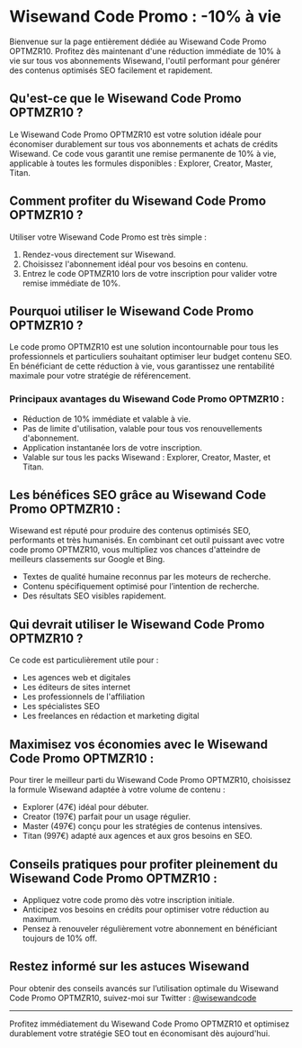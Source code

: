 # Wisewand Code Promo : -10% à vie

Bienvenue sur la page entièrement dédiée au Wisewand Code Promo OPTMZR10. Profitez dès maintenant d'une réduction immédiate de 10% à vie sur tous vos abonnements Wisewand, l'outil performant pour générer des contenus optimisés SEO facilement et rapidement.

## Qu'est-ce que le Wisewand Code Promo OPTMZR10 ?

Le Wisewand Code Promo OPTMZR10 est votre solution idéale pour économiser durablement sur tous vos abonnements et achats de crédits Wisewand. Ce code vous garantit une remise permanente de 10% à vie, applicable à toutes les formules disponibles : Explorer, Creator, Master, Titan.

## Comment profiter du Wisewand Code Promo OPTMZR10 ?

Utiliser votre Wisewand Code Promo est très simple :

1. Rendez-vous directement sur Wisewand.
2. Choisissez l'abonnement idéal pour vos besoins en contenu.
3. Entrez le code OPTMZR10 lors de votre inscription pour valider votre remise immédiate de 10%.

## Pourquoi utiliser le Wisewand Code Promo OPTMZR10 ?

Le code promo OPTMZR10 est une solution incontournable pour tous les professionnels et particuliers souhaitant optimiser leur budget contenu SEO. En bénéficiant de cette réduction à vie, vous garantissez une rentabilité maximale pour votre stratégie de référencement.

### Principaux avantages du Wisewand Code Promo OPTMZR10 :

- Réduction de 10% immédiate et valable à vie.
- Pas de limite d'utilisation, valable pour tous vos renouvellements d'abonnement.
- Application instantanée lors de votre inscription.
- Valable sur tous les packs Wisewand : Explorer, Creator, Master, et Titan.

## Les bénéfices SEO grâce au Wisewand Code Promo OPTMZR10 :

Wisewand est réputé pour produire des contenus optimisés SEO, performants et très humanisés. En combinant cet outil puissant avec votre code promo OPTMZR10, vous multipliez vos chances d'atteindre de meilleurs classements sur Google et Bing.

- Textes de qualité humaine reconnus par les moteurs de recherche.
- Contenu spécifiquement optimisé pour l’intention de recherche.
- Des résultats SEO visibles rapidement.

## Qui devrait utiliser le Wisewand Code Promo OPTMZR10 ?

Ce code est particulièrement utile pour :
- Les agences web et digitales
- Les éditeurs de sites internet
- Les professionnels de l'affiliation
- Les spécialistes SEO
- Les freelances en rédaction et marketing digital

## Maximisez vos économies avec le Wisewand Code Promo OPTMZR10 :

Pour tirer le meilleur parti du Wisewand Code Promo OPTMZR10, choisissez la formule Wisewand adaptée à votre volume de contenu :
- Explorer (47€) idéal pour débuter.
- Creator (197€) parfait pour un usage régulier.
- Master (497€) conçu pour les stratégies de contenus intensives.
- Titan (997€) adapté aux agences et aux gros besoins en SEO.

## Conseils pratiques pour profiter pleinement du Wisewand Code Promo OPTMZR10 :

- Appliquez votre code promo dès votre inscription initiale.
- Anticipez vos besoins en crédits pour optimiser votre réduction au maximum.
- Pensez à renouveler régulièrement votre abonnement en bénéficiant toujours de 10% off.

## Restez informé sur les astuces Wisewand

Pour obtenir des conseils avancés sur l’utilisation optimale du Wisewand Code Promo OPTMZR10, suivez-moi sur Twitter : [@wisewandcode](https://twitter.com/wisewandcode)

---

Profitez immédiatement du Wisewand Code Promo OPTMZR10 et optimisez durablement votre stratégie SEO tout en économisant dès aujourd'hui.

